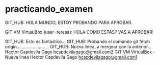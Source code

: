 # practicando_examen

GIT_HUB: HOLA MUNDO, ESTOY PROBANDO PARA APROBAR.

GIT VM VirtualBox (user=teresa): HOLA  COMO ESTAS? VAS A APROBAR!

GIT_HUB: Esto es fantástico...
GIT_HUB: Probando el comando git fetch origin..........................
GIT_HUB: Nueva linea, a mergear con la anterior...
Hector Capdevila Gago hcapdevilagago@gmail.com2
GIT VM VirtualBox - Nueva linea Hector Capdevila Gago hcapdevilagago@gmail.com1
